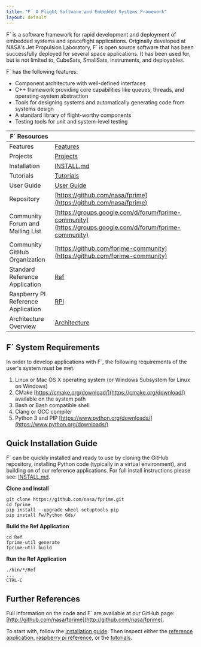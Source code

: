 ```yaml
---
title: "F´ A Flight Software and Embedded Systems Framework"
layout: default
---
```

F´ is a software framework for rapid development and deployment of embedded systems and spaceflight applications.
Originally developed at NASA's Jet Propulsion Laboratory, F´ is open source software that has been successfully deployed
for several space applications. It has been used for, but is not limited to, CubeSats, SmallSats, instruments, and
deployables.

F´ has the following features:
* Component architecture with well-defined interfaces
* C++ framework providing core capabilities like queues, threads, and operating-system abstraction
* Tools for designing systems and automatically generating code from systems design
* A standard library of flight-worthy components
* Testing tools for unit and system-level testing

| F´ Resources | |
|---|---|
| Features | [Features](./features.md) |
| Projects  | [Projects](./projects.md) |
| Installation | [INSTALL.md](./INSTALL.md) | 
| Tutorials | [Tutorials](./Tutorials/README.md) |
| User Guide | [User Guide](./UsersGuide/guide.md) |
| Repository | [https://github.com/nasa/fprime](https://github.com/nasa/fprime) |
| Community Forum and Mailing List | [https://groups.google.com/d/forum/fprime-community](https://groups.google.com/d/forum/fprime-community) |
| Community GitHub Organization | [https://github.com/fprime-community](https://github.com/fprime-community) |
| Standard Reference Application | [Ref](https://github.com/nasa/fprime/blob/master/Ref/README.md)  |
| Raspberry PI Reference Application | [RPI](https://github.com/nasa/fprime/blob/master/RPI/README.md) |
| Architecture Overview | [Architecture](./Architecture/FPrimeArchitectureShort.pdf) |

## F´ System Requirements

In order to develop applications with F´, the following requirements of the user's system must be met.

1. Linux or Mac OS X operating system (or Windows Subsystem for Linux on Windows)
2. CMake [https://cmake.org/download/](https://cmake.org/download/) available on the system path
3. Bash or Bash compatible shell
4. Clang or GCC compiler
5. Python 3 and PIP [https://www.python.org/downloads/](https://www.python.org/downloads/)


## Quick Installation Guide

F´ can be quickly installed and ready to use by cloning the GitHub repository, installing Python code (typically in a
virtual environment), and building on of our reference applications. For full install instructions please see:
[INSTALL.md](./INSTALL.md).

**Clone and Install**
```
git clone https://github.com/nasa/fprime.git
cd fprime
pip install --upgrade wheel setuptools pip
pip install Fw/Python Gds/
```
**Build the Ref Application**
```
cd Ref
fprime-util generate
fprime-util build
```
**Run the Ref Application**
```
./bin/*/Ref
...
CTRL-C
```

## Further References

Full information on the code and F´ are available at our GitHub page:
[http://github.com/nasa/fprime](http://github.com/nasa/fprime).  

To start with, follow the [installation guide](./INSTALL.md). Then inspect
either the [reference application](https://github.com/nasa/fprime/blob/master/Ref/README.md), 
[raspberry pi reference](https://github.com/nasa/fprime/blob/master/RPI/README.md), or the
[tutorials](Tutorials/README.md).
